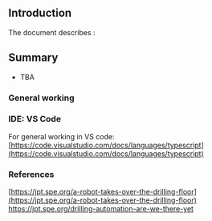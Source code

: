 ## Introduction
The document describes :

## Summary

- TBA

### General working

### IDE: VS Code 

For general working in VS code:
[https://code.visualstudio.com/docs/languages/typescript](https://code.visualstudio.com/docs/languages/typescript)





### References

[https://jpt.spe.org/a-robot-takes-over-the-drilling-floor](https://jpt.spe.org/a-robot-takes-over-the-drilling-floor)
https://jpt.spe.org/drilling-automation-are-we-there-yet